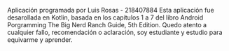 Aplicación programada por Luis Rosas - 218407884
Esta aplicación fue desarollada en Kotlin, basada en los capítulos 1 a 7 del libro Android Porgramming The Big Nerd Ranch Guide, 5th Edition.
Quedo atento a cualquier fallo, recomendación o aclaración, soy estudiante y estudio para equivarme y aprender.

